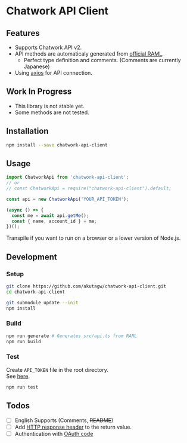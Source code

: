 # Chatwork API Client

## Features

- Supports Chatwork API v2.
- API methods are automaticaly generated from [official RAML](https://github.com/chatwork/api/blob/master/RAML/api-ja.raml).
  - Perfect type definition and comments. (Comments are currently Japanese)
- Using [axios](https://github.com/axios/axios) for API connection.

## Work In Progress

- This library is not stable yet.
- Some methods are not tested.

## Installation

```sh
npm install --save chatwork-api-client
```

## Usage

```typescript
import ChatworkApi from 'chatwork-api-client';
// or
// const ChatworkApi = require("chatwork-api-client").default;

const api = new ChatworkApi('YOUR_API_TOKEN');

(async () => {
  const me = await api.getMe();
  const { name, account_id } = me;
})();
```

Transpile if you want to run on a browser or a lower version of Node.js.

## Development

### Setup

```sh
git clone https://github.com/akutagw/chatwork-api-client.git
cd chatwork-api-client

git submodule update --init
npm install
```

### Build

```sh
npm run generate # Generates src/api.ts from RAML
npm run build
```

### Test

Create `API_TOKEN` file in the root directory.<br>
See [here](https://github.com/akutagw/chatwork-api-client/blob/master/_API_TOKEN).

```sh
npm run test
```

## Todos

- [ ] English Supports (Comments, ~~README~~)
- [ ] Add [HTTP response header](http://developer.chatwork.com/ja/endpoints.html) to the return value.
- [ ] Authentication with [OAuth code](http://developer.chatwork.com/ja/oauth.html)
